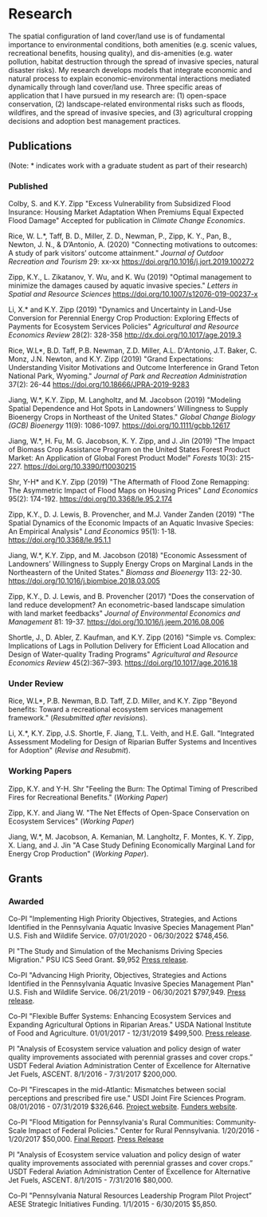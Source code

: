 # Research 

The spatial configuration of land cover/land use is of fundamental importance to environmental conditions, both amenities (e.g. scenic values, recreational benefits, housing quality), and dis-amenities (e.g. water pollution, habitat destruction through the spread of invasive species, natural disaster risks). My research develops models that integrate economic and natural process to explain economic-environmental interactions mediated dynamically through land cover/land use. Three specific areas of application that I have pursued in my research are: (1) open-space conservation, (2) landscape-related environmental risks such as floods, wildfires, and the spread of invasive species, and (3) agricultural cropping decisions and adoption best management practices.

## Publications

(Note: \* indicates work with a graduate student as part of their research)

### Published

Colby, S. and K.Y. Zipp  "Excess Vulnerability from Subsidized Flood Insurance: Housing Market Adaptation When Premiums Equal Expected Flood Damage" Accepted for publication in *Climate Change Economics*.

Rice, W. L.\*, Taff, B. D., Miller, Z. D., Newman, P., Zipp, K. Y., Pan, B., Newton, J. N.,  & D’Antonio, A. (2020) "Connecting motivations to outcomes: A study of park visitors’ outcome attainment." *Journal of Outdoor Recreation and Tourism* 29: xx-xx https://doi.org/10.1016/j.jort.2019.100272

Zipp, K.Y., L. Zikatanov, Y. Wu, and K. Wu (2019) "Optimal management to minimize the damages caused by aquatic invasive species." *Letters in Spatial and Resource Sciences* https://doi.org/10.1007/s12076-019-00237-x

Li, X.\* and K.Y. Zipp (2019) "Dynamics and Uncertainty in Land-Use Conversion for Perennial Energy Crop Production: Exploring Effects of Payments for Ecosystem Services Policies" *Agricultural and Resource Economics Review* 28(2): 328-358 http://dx.doi.org/10.1017/age.2019.3

Rice, W.L\*, B.D. Taff, P.B. Newman, Z.D. Miller, A.L. D'Antonio, J.T. Baker, C. Monz, J.N. Newton, and K.Y. Zipp (2019) "Grand Expectations: Understanding Visitor Motivations and Outcome Interference in Grand Teton National Park, Wyoming." *Journal of Park and Recreation Administration*  37(2): 26-44 https://doi.org/10.18666/JPRA-2019-9283

Jiang, W.\*, K.Y. Zipp, M. Langholtz, and M. Jacobson (2019) "Modeling Spatial Dependence and Hot Spots in Landowners’ Willingness to Supply Bioenergy Crops in Northeast of the United States." *Global Change Biology (GCB) Bioenergy* 11(9): 1086-1097. https://doi.org/10.1111/gcbb.12617

Jiang, W.\*, H. Fu, M. G. Jacobson, K. Y. Zipp, and J. Jin (2019) "The Impact of Biomass Crop Assistance Program on the United States Forest Product Market: An Application of Global Forest Product Model" *Forests* 10(3): 215-227. https://doi.org/10.3390/f10030215

Shr, Y-H\* and K.Y. Zipp (2019) "The Aftermath of Flood Zone Remapping: The Asymmetric Impact of Flood Maps on Housing Prices" *Land Economics* 95(2): 174-192. https://doi.org/10.3368/le.95.2.174

Zipp, K.Y., D. J. Lewis, B. Provencher, and M.J. Vander Zanden (2019) "The Spatial Dynamics of the Economic Impacts of an Aquatic Invasive Species: An Empirical Analysis" *Land Economics* 95(1): 1-18. https://doi.org/10.3368/le.95.1.1

Jiang, W.\*, K.Y. Zipp, and M. Jacobson (2018)  "Economic Assessment of Landowners’ Willingness to Supply Energy Crops on Marginal Lands in the Northeastern of the United States." *Biomass and Bioenergy* 113: 22-30. https://doi.org/10.1016/j.biombioe.2018.03.005

Zipp, K.Y., D. J. Lewis, and B. Provencher (2017) "Does the conservation of land reduce development? An econometric-based landscape simulation with land market feedbacks" *Journal of Environmental Economics and Management* 81: 19-37. https://doi.org/10.1016/j.jeem.2016.08.006

Shortle, J., D. Abler, Z. Kaufman, and K.Y. Zipp (2016) "Simple vs. Complex: Implications of Lags in Pollution Delivery for Efficient Load Allocation and Design of Water-quality Trading Programs" *Agricultural and Resource Economics Review* 45(2):367–393. https://doi.org/10.1017/age.2016.18

### Under Review

Rice, W.L*, P.B. Newman, B.D. Taff, Z.D. Miller, and K.Y. Zipp "Beyond benefits: Toward a recreational ecosystem services management framework." (*Resubmitted after revisions*).

Li, X.\*, K.Y. Zipp, J.S. Shortle, F. Jiang, T.L. Veith, and H.E. Gall. "Integrated Assessment Modeling for Design of Riparian Buffer Systems and Incentives for Adoption" (*Revise and Resubmit*).


### Working Papers

Zipp, K.Y. and Y-H. Shr "Feeling the Burn: The Optimal Timing of Prescribed Fires for Recreational Benefits." (*Working Paper*)

Zipp, K.Y. and Jiang W. "The Net Effects of Open-Space Conservation on Ecosystem Services" (*Working Paper*)

Jiang, W.\*, M. Jacobson, A. Kemanian, M. Langholtz, F. Montes, K. Y. Zipp, X. Liang, and J. Jin "A Case Study Defining Economically Marginal Land for Energy Crop Production" (*Working Paper*).

## Grants

### Awarded

Co-PI "Implementing High Priority Objectives, Strategies, and Actions Identified in the Pennsylvania Aquatic Invasive Species Management Plan" U.S. Fish and Wildlife Service. 07/01/2020 - 06/30/2022 $748,456.

PI "The Study and Simulation of the Mechanisms Driving Species Migration." PSU ICS Seed Grant. $9,952 [Press release](https://ics.psu.edu/ics-seed-grants-to-power-projects-that-use-ai-machine-learning-for-common-good/).

Co-PI "Advancing High Priority, Objectives, Strategies and Actions Identified in the Pennsylvania Aquatic Invasive Species Management Plan" U.S. Fish and Wildlife Service. 06/21/2019 - 06/30/2021 $797,949. [Press release](https://news.psu.edu/story/529390/2018/07/27/impact/pennsylvania-sea-grant-receives-800000-combat-invasive-species).

Co-PI "Flexible Buffer Systems: Enhancing Ecosystem Services and Expanding Agricultural Options in Riparian Areas." USDA National Institute of Food and Agriculture. 01/01/2017 - 12/31/2019 $499,500. [Press release](https://news.psu.edu/story/475297/2017/07/20/research/researchers-receive-usda-grant-study-new-riparian-buffer-strategy).

PI "Analysis of Ecosystem service valuation and policy design of water quality improvements associated with perennial grasses and cover crops.” USDT Federal Aviation Administration Center of Excellence for Alternative Jet Fuels, ASCENT. 8/1/2016 - 7/31/2017 $200,000.

Co-PI "Firescapes in the mid-Atlantic: Mismatches between social perceptions and prescribed fire use." USDI Joint Fire Sciences Program. 08/01/2016 - 07/31/2019 $326,646. [Project website](http://cld.psu.edu/research/). [Funders website](https://www.firescience.gov/JFSP_advanced_search_results_detail.cfm?jdbid=%24%26J3%3AW0%20%20%0A).

Co-PI "Flood Mitigation for Pennsylvania's Rural Communities: Community-Scale Impact of Federal Policies." Center for Rural Pennsylvania. 1/20/2016 - 1/20/2017 $50,000. [Final Report](http://www.rural.palegislature.us/documents/reports/Flood-Mitigation-2017.pdf). [Press Release](https://news.psu.edu/story/481315/2017/09/07/research/report-addresses-flooding-and-flood-insurance-impacts-rural)

PI "Analysis of Ecosystem service valuation and policy design of water quality improvements associated with perennial grasses and cover crops.” USDT Federal Aviation Administration Center of Excellence for Alternative Jet Fuels, ASCENT. 8/1/2015 - 7/31/2016 $80,000.

Co-PI "Pennsylvania Natural Resources Leadership Program Pilot Project” AESE Strategic Initiatives Funding. 1/1/2015 - 6/30/2015 $5,850.
